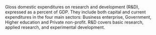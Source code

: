 Gloss domestic expenditures on research and development (R&D), expressed as a percent of GDP. They include both capital and current expenditures in the four main sectors: Business enterprise, Government, Higher education and Private non-profit. R&D covers basic research, applied research, and experimental development.
